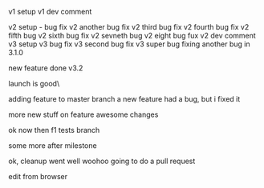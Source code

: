 v1 setup
v1 dev comment

v2 setup - bug fix
v2 another bug fix
v2 third bug fix
v2 fourth bug fix
v2 fifth bug
v2 sixth bug fix
v2 sevneth bug
v2 eight bug fux
v2 dev comment
v3 setup
v3 bug fix
v3 second bug fix
v3 super bug
fixing another bug in 3.1.0

new feature done v3.2

launch is good\

adding feature to master branch
a new feature
had a bug, but i fixed it


more new stuff on feature
awesome
changes

ok now then
f1 tests branch

some more after milestone

ok, cleanup went well
woohoo
going to do a pull request

edit from browser
